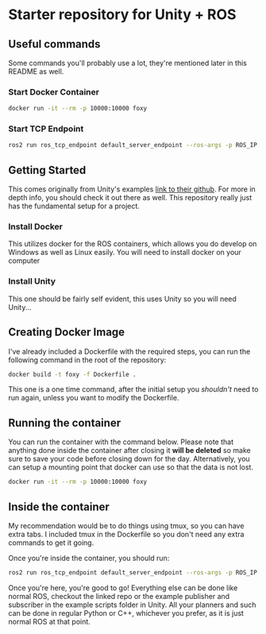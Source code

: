 # Starter repository for Unity + ROS

## Useful commands

Some commands you'll probably use a lot, they're mentioned later in this README as well. 

### Start Docker Container
```sh
docker run -it --rm -p 10000:10000 foxy
```

### Start TCP Endpoint
```sh
ros2 run ros_tcp_endpoint default_server_endpoint --ros-args -p ROS_IP:=0.0.0.0
```

## Getting Started

This comes originally from Unity's examples [link to their github](https://github.com/Unity-Technologies/Unity-Robotics-Hub/tree/main/tutorials/ros_unity_integration). For more in depth info, you should check it out there as well. This repository really just has the fundamental setup for a project.

### Install Docker

This utilizes docker for the ROS containers, which allows you do develop on Windows as well as Linux easily. You will need to install docker on your computer

### Install Unity

This one should be fairly self evident, this uses Unity so you will need Unity...

## Creating Docker Image

I've already included a Dockerfile with the required steps, you can run the following command in the root of the repository:

```sh
docker build -t foxy -f Dockerfile .
```

This one is a one time command, after the initial setup you *shouldn't* need to run again, unless you want to modify the Dockerfile.

## Running the container

You can run the container with the command below. Please note that anything done inside the container after closing it **will be deleted** so make sure to save your code before closing down for the day. Alternatively, you can setup a mounting point that docker can use so that the data is not lost.

```sh
docker run -it --rm -p 10000:10000 foxy
```

## Inside the container

My recommendation would be to do things using tmux, so you can have extra tabs. I included tmux in the Dockerfile so you don't need any extra commands to get it going.

Once you're inside the container, you should run:

```sh
ros2 run ros_tcp_endpoint default_server_endpoint --ros-args -p ROS_IP:=0.0.0.0
```

Once you're here, you're good to go! Everything else can be done like normal ROS, checkout the linked repo or the example publisher and subscriber in the example scripts folder in Unity. All your planners and such can be done in regular Python or C++, whichever you prefer, as it is just normal ROS at that point.